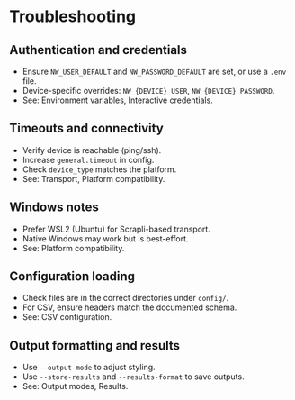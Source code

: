 # Troubleshooting

## Authentication and credentials
- Ensure `NW_USER_DEFAULT` and `NW_PASSWORD_DEFAULT` are set, or use a `.env` file.
- Device-specific overrides: `NW_{DEVICE}_USER`, `NW_{DEVICE}_PASSWORD`.
- See: Environment variables, Interactive credentials.

## Timeouts and connectivity
- Verify device is reachable (ping/ssh).
- Increase `general.timeout` in config.
- Check `device_type` matches the platform.
- See: Transport, Platform compatibility.

## Windows notes
- Prefer WSL2 (Ubuntu) for Scrapli-based transport.
- Native Windows may work but is best-effort.
- See: Platform compatibility.

## Configuration loading
- Check files are in the correct directories under `config/`.
- For CSV, ensure headers match the documented schema.
- See: CSV configuration.

## Output formatting and results
- Use `--output-mode` to adjust styling.
- Use `--store-results` and `--results-format` to save outputs.
- See: Output modes, Results.
